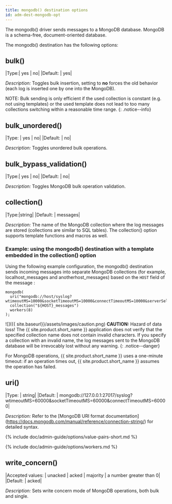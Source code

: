 ```yaml
---
title: mongodb() destination options
id: adm-dest-mongodb-opt
---
```


The mongodb() driver sends messages to a MongoDB database. MongoDB is a
schema-free, document-oriented database.

The mongodb() destination has the following options:

## bulk()

|Type:|      yes \| no|
|Default: |  yes|

*Description:* Toggles bulk insertion, setting to **no** forces the old
behavior (each log is inserted one by one into the MongoDB).

NOTE: Bulk sending is only efficient if the used collection is constant
(e.g. not using templates) or the used template does not lead to too
many collections switching within a reasonable time range.
{: .notice--info}

## bulk_unordered()

|Type: |     yes \| no|
|Default: |  no|

*Description:* Toggles unordered bulk operations.

## bulk_bypass_validation()

|Type:|     yes \| no|
|Default:  | no|

*Description:* Toggles MongoDB bulk operation validation.

## collection()

|Type:|string|
|Default:  | messages|

*Description:* The name of the MongoDB collection where the log messages
are stored (collections are similar to SQL tables). The collection()
option supports template functions and macros as well.

### Example: using the mongodb() destination with a template embedded in the collection() option

Using the following example configuration, the mongodb() destination
sends incoming messages into separate MongoDB collections (for example,
localhost_messages and anotherhost_messages) based on the `HOST` field
of the message :

```config
mongodb(
  uri("mongodb://host/syslog?wtimeoutMS=10000&socketTimeoutMS=10000&connectTimeoutMS=10000&serverSelectionTimeoutMS=5000")
  collection("${HOST}_messages")
  workers(8)
);
```

![]({{ site.baseurl}}/assets/images/caution.png) **CAUTION:**
Hazard of data loss! The {{ site.product.short_name }} application does not verify that
the specified collection name does not contain invalid characters. If
you specify a collection with an invalid name, the log messages sent to
the MongoDB database will be irrevocably lost without any warning.
{: .notice--danger}

For MongoDB operations, {{ site.product.short_name }} uses a one-minute timeout: if an
operation times out, {{ site.product.short_name }} assumes the operation has failed.

## uri()

|Type: |     string|
|Default: |  mongodb://127.0.0.1:27017/syslog?wtimeoutMS=60000&socketTimeoutMS=60000&connectTimeoutMS=60000|

*Description:* Refer to the [MongoDB URI format documentation]
(https://docs.mongodb.com/manual/reference/connection-string/) for detailed syntax.

{% include doc/admin-guide/options/value-pairs-short.md %}

{% include doc/admin-guide/options/workers.md %}

## write_concern()

|Accepted values: |  unacked \| acked \| majority \| a number greater than 0|
|Default:        |   acked|

*Description:* Sets write concern mode of MongoDB operations, both bulk and single.
